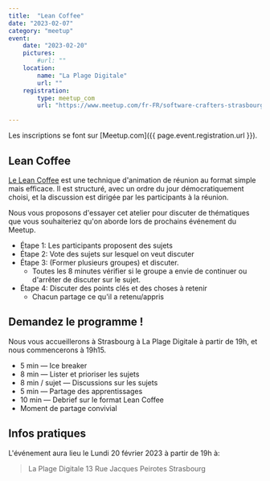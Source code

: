 ```yaml
---
title:  "Lean Coffee"
date: "2023-02-07"
category: "meetup"
event:
    date: "2023-02-20"
    pictures:
        #url: ""
    location:
        name: "La Plage Digitale"
        url: ""
    registration:
        type: meetup_com
        url: "https://www.meetup.com/fr-FR/software-crafters-strasbourg/events/291467692/"

---
```


Les inscriptions se font sur [Meetup.com]({{ page.event.registration.url }}).

## Lean Coffee

[Le Lean Coffee](https://leancoffee.org/) est une technique d'animation de réunion au format simple mais efficace. Il est structuré, avec un ordre du jour démocratiquement choisi, et la discussion est dirigée par les participants à la réunion.

Nous vous proposons d'essayer cet atelier pour discuter de thématiques que vous souhaiteriez qu'on aborde lors de prochains événement du Meetup.

- Étape 1: Les participants proposent des sujets
- Étape 2: Vote des sujets sur lesquel on veut discuter
- Étape 3: (Former plusieurs groupes) et discuter.
  - Toutes les 8 minutes vérifier si le groupe a envie de continuer ou d'arrêter de discuter sur le sujet.
- Étape 4: Discuter des points clés et des choses à retenir
  - Chacun partage ce qu'il a retenu/appris
  
## Demandez le programme !

Nous vous accueillerons à Strasbourg à La Plage Digitale à partir de 19h, et nous commencerons à 19h15.

- 5 min — Ice breaker
- 8 min — Lister et prioriser les sujets
- 8 min / sujet — Discussions sur les sujets
- 5 min — Partage des apprentissages
- 10 min — Debrief sur le format Lean Coffee
- Moment de partage convivial

## Infos pratiques

L'événement aura lieu le Lundi 20 février 2023 à partir de 19h à:

> La Plage Digitale
> 13 Rue Jacques Peirotes
> Strasbourg